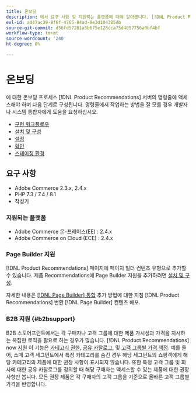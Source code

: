 ```yaml
---
title: 온보딩
description: 에서 요구 사항 및 지원되는 플랫폼에 대해 알아봅니다. [!DNL Product Recommendations].
exl-id: ad47ac39-8f6f-4765-84ad-9e3d104385db
source-git-commit: d56fd57281a5b675e128cca75d4057756a0bf4bf
workflow-type: tm+mt
source-wordcount: '240'
ht-degree: 0%

---
```


# 온보딩

에 대한 온보딩 프로세스 [!DNL Product Recommendations] 서버의 명령줄에 액세스해야 하며 다음 단계로 구성됩니다. 명령줄에서 작업하는 방법을 잘 모를 경우 개발자나 시스템 통합자에게 도움을 요청하십시오.

- [구현 워크플로우](implementation-workflow.md)
- [설치 및 구성](install-configure.md)
- [설정](settings.md)
- [확인](verify.md)
- [스테이징 환경](staging-environment.md)

## 요구 사항

- Adobe Commerce 2.3.x, 2.4.x
- PHP 7.3 / 7.4 / 8.1
- 작성기

### 지원되는 플랫폼

- Adobe Commerce 온-프레미스(EE) : 2.4.x
- Adobe Commerce on Cloud (ECE) : 2.4.x

### Page Builder 지원

[!DNL Product Recommendations] 페이지에 페이지 빌더 컨텐츠 유형으로 추가할 수 있습니다. 제품 Recommendations에 Page Builder 지원을 추가하려면 [설치 및 구성](install-configure.md).

자세한 내용은 [[!DNL Page Builder] 통합](page-builder.md) 추가 방법에 대한 지침 [!DNL Product Recommendations] 변환 [!DNL Page Builder] 컨텐츠 배포.

### B2B 지원 {#b2bsupport}

B2B 스토어프런트에서는 각 구매자나 고객 그룹에 대한 제품 가시성과 가격을 지시하는 복잡한 로직을 필요로 하는 경우가 많습니다. [!DNL Product Recommendations] now [지원](release-notes.md) 이 기능은 [카테고리 권한](https://experienceleague.adobe.com/docs/commerce-admin/catalog/categories/category-permissions.html), [공유 카탈로그](https://experienceleague.adobe.com/docs/commerce-admin/b2b/shared-catalogs/catalog-shared.html), 및 [고객 그룹별 가격 책정](https://experienceleague.adobe.com/docs/commerce-admin/catalog/products/pricing/pricing-advanced.html). 예를 들어, 소매 고객 세그먼트에서 특정 카테고리를 숨긴 경우 해당 세그먼트의 쇼핑객에게 해당 카테고리의 제품에 대한 권장 사항이 표시되지 않습니다. 또한 특정 고객 그룹 및 회사에 대한 공유 카탈로그를 정의할 때 해당 구매자는 액세스할 수 있는 제품에 대한 권장 사항만 봅니다. 모든 권장 제품은 각 구매자의 고객 그룹을 기준으로 올바른 고객 그룹별 가격을 반영합니다.

